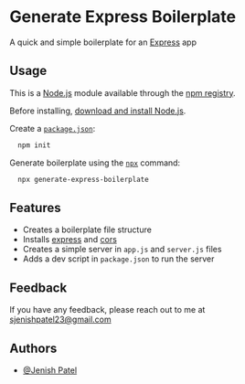 
# Generate Express Boilerplate

A quick and simple boilerplate for an [Express](http://expressjs.com) app

## Usage

This is a [Node.js](https://nodejs.org/en/) module available through the [npm registry](https://www.npmjs.com/).

Before installing, [download and install Node.js](https://nodejs.org/en/download/package-manager).

 Create a [`package.json`](https://docs.npmjs.com/creating-a-package-json-file):

```bash
  npm init
```

Generate boilerplate using the [`npx`](https://docs.npmjs.com/cli/v7/commands/npx) command:

```bash
  npx generate-express-boilerplate
```



## Features

- Creates a boilerplate file structure
- Installs [express](https://www.npmjs.com/package/express) and [cors](https://www.npmjs.com/package/cors)
- Creates a simple server in `app.js` and `server.js` files
- Adds a dev script in `package.json` to run the server


## Feedback

If you have any feedback, please reach out to me at sjenishpatel23@gmail.com


## Authors

- [@Jenish Patel](https://github.com/S-jenishPatel)


